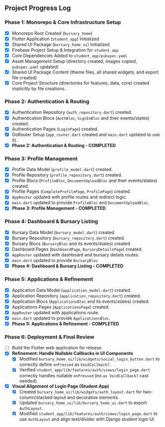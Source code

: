 ## Project Progress Log

### Phase 1: Monorepo & Core Infrastructure Setup
- [x] Monorepo Root Created (`bursary_home`)
- [x] Flutter Application (`student_app`) Initialized
- [x] Shared UI Package (`bursary_home_ui`) Initialized
- [x] Firebase Project Setup & Integration for `student_app`
- [x] Core Dependencies Added to `student_app/pubspec.yaml`
- [x] Asset Management Setup (directory created, images copied, `pubspec.yaml` updated)
- [x] Shared UI Package Content (theme files, all shared widgets, and export file created)
- [x] Core Project Structure (directories for features, data, core) created implicitly by file creations.

### Phase 2: Authentication & Routing
- [x] Authentication Repository (`auth_repository.dart`) created.
- [x] Authentication Blocs (`AuthBloc`, `SignInBloc` and their events/states) created.
- [x] Authentication Pages (`LoginPage`) created.
- [x] GoRouter Setup (`app_router.dart` created and `main.dart` updated to use it).
- [x] **Phase 2: Authentication & Routing - COMPLETED**

### Phase 3: Profile Management
- [x] Profile Data Model (`profile_model.dart`) created.
- [x] Profile Repository (`profile_repository.dart`) created.
- [x] Profile Blocs (`ProfileBloc`, `DocumentUploadBloc` and their events/states) created.
- [x] Profile Pages (`CompleteProfilePage`, `ProfilePage`) created.
- [x] `AppRouter` updated with profile routes and redirect logic.
- [x] `main.dart` updated to provide `ProfileBloc` and `DocumentUploadBloc`.
- [x] **Phase 3: Profile Management - COMPLETED**

### Phase 4: Dashboard & Bursary Listing
- [x] Bursary Data Model (`bursary_model.dart`) created.
- [x] Bursary Repository (`bursary_repository.dart`) created.
- [x] Bursary Blocs (`BursaryBloc` and its events/states) created.
- [x] Dashboard Pages (`DashboardPage`, `BursaryDetailsPage`) created.
- [x] `AppRouter` updated with dashboard and bursary details routes.
- [x] `main.dart` updated to provide `BursaryBloc`.
- [x] **Phase 4: Dashboard & Bursary Listing - COMPLETED**

### Phase 5: Applications & Refinement
- [x] Application Data Model (`application_model.dart`) created.
- [x] Application Repository (`application_repository.dart`) created.
- [x] Application Blocs (`ApplicationsBloc` and its events/states) created.
- [x] Applications Pages (`ApplicationsPage`) created.
- [x] `AppRouter` updated with applications route.
- [x] `main.dart` updated to provide `ApplicationsBloc`.
- [x] **Phase 5: Applications & Refinement - COMPLETED**

### Phase 6: Deployment & Final Review
- [ ] Build the Flutter web application for release.
- [x] **Refinement: Handle Nullable Callbacks in UI Components**
  - [x] Modified `bursary_home_ui/lib/widgets/social_login_button.dart` to correctly define `onPressed` as `VoidCallback?`.
  - [x] Verified `student_app/lib/features/auth/views/login_page.dart` correctly handles nullable `onPressed` (no `as VoidCallback?` cast needed).
- [x] **Visual Alignment of Login Page (Student App)**
  - [x] Created `bursary_home_ui/lib/widgets/auth_layout.dart` for two-column/stacked layout and decorative elements.
  - [x] Updated `bursary_home_ui/lib/bursary_home_ui.dart` to export `AuthLayout`.
  - [x] Modified `student_app/lib/features/auth/views/login_page.dart` to use `AuthLayout` and align text/divider with Django student login UI.